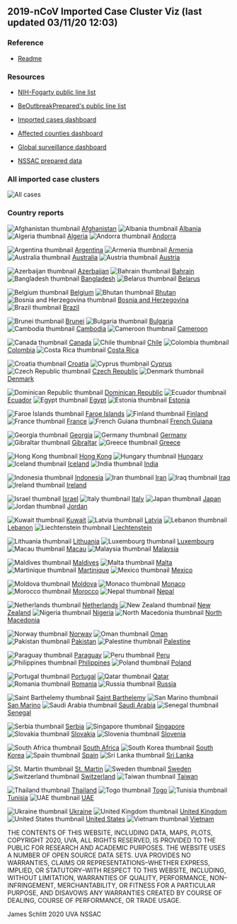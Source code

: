 ## 2019-nCoV Imported Case Cluster Viz (last updated 03/11/20 12:03)


### Reference

* [Readme](https://github.com/SchlittDataSci/SchlittDataSci.github.io/blob/master/README.md)


### Resources

* [NIH-Fogarty public line list](https://docs.google.com/spreadsheets/d/1jS24DjSPVWa4iuxuD4OAXrE3QeI8c9BC1hSlqr-NMiU/edit#gid=1187587451)

* [BeOutbreakPrepared's public line list](https://docs.google.com/spreadsheets/d/1itaohdPiAeniCXNlntNztZ_oRvjh0HsGuJXUJWET008/edit#gid=0)

* [Imported cases dashboard](https://datastudio.google.com/reporting/f6ad0988-f203-45f8-8d18-5d726c1d2d8b)

* [Affected counties dashboard](https://datastudio.google.com/u/0/reporting/f6ad0988-f203-45f8-8d18-5d726c1d2d8b/page/MdMHB)

* [Global surveillance dashboard](http://nssac.bii.virginia.edu/covid-19/dashboard/)

* [NSSAC prepared data](https://github.com/SchlittDataSci/SchlittDataSci.github.io/tree/master/data)


### All imported case clusters

![All cases](cluster_analysis/all_imported_cases_NIHFogarty.png)

### Country reports
![Afghanistan thumbnail](thumbnails/Afghanistan_thumbnail.png)  [Afghanistan](country_reports/Afghanistan_report.md)             ![Albania thumbnail](thumbnails/Albania_thumbnail.png)  [Albania](country_reports/Albania_report.md)             ![Algeria thumbnail](thumbnails/Algeria_thumbnail.png)  [Algeria](country_reports/Algeria_report.md)             ![Andorra thumbnail](thumbnails/Andorra_thumbnail.png)  [Andorra](country_reports/Andorra_report.md)

![Argentina thumbnail](thumbnails/Argentina_thumbnail.png)  [Argentina](country_reports/Argentina_report.md)             ![Armenia thumbnail](thumbnails/Armenia_thumbnail.png)  [Armenia](country_reports/Armenia_report.md)             ![Australia thumbnail](thumbnails/Australia_thumbnail.png)  [Australia](country_reports/Australia_report.md)             ![Austria thumbnail](thumbnails/Austria_thumbnail.png)  [Austria](country_reports/Austria_report.md)

![Azerbaijan thumbnail](thumbnails/Azerbaijan_thumbnail.png)  [Azerbaijan](country_reports/Azerbaijan_report.md)             ![Bahrain thumbnail](thumbnails/Bahrain_thumbnail.png)  [Bahrain](country_reports/Bahrain_report.md)             ![Bangladesh thumbnail](thumbnails/Bangladesh_thumbnail.png)  [Bangladesh](country_reports/Bangladesh_report.md)             ![Belarus thumbnail](thumbnails/Belarus_thumbnail.png)  [Belarus](country_reports/Belarus_report.md)

![Belgium thumbnail](thumbnails/Belgium_thumbnail.png)  [Belgium](country_reports/Belgium_report.md)             ![Bhutan thumbnail](thumbnails/Bhutan_thumbnail.png)  [Bhutan](country_reports/Bhutan_report.md)             ![Bosnia and Herzegovina thumbnail](thumbnails/Bosnia_and_Herzegovina_thumbnail.png)  [Bosnia and Herzegovina](country_reports/Bosnia_and_Herzegovina_report.md)             ![Brazil thumbnail](thumbnails/Brazil_thumbnail.png)  [Brazil](country_reports/Brazil_report.md)

![Brunei thumbnail](thumbnails/Brunei_thumbnail.png)  [Brunei](country_reports/Brunei_report.md)             ![Bulgaria thumbnail](thumbnails/Bulgaria_thumbnail.png)  [Bulgaria](country_reports/Bulgaria_report.md)             ![Cambodia thumbnail](thumbnails/Cambodia_thumbnail.png)  [Cambodia](country_reports/Cambodia_report.md)             ![Cameroon thumbnail](thumbnails/Cameroon_thumbnail.png)  [Cameroon](country_reports/Cameroon_report.md)

![Canada thumbnail](thumbnails/Canada_thumbnail.png)  [Canada](country_reports/Canada_report.md)             ![Chile thumbnail](thumbnails/Chile_thumbnail.png)  [Chile](country_reports/Chile_report.md)             ![Colombia thumbnail](thumbnails/Colombia_thumbnail.png)  [Colombia](country_reports/Colombia_report.md)             ![Costa Rica thumbnail](thumbnails/Costa_Rica_thumbnail.png)  [Costa Rica](country_reports/Costa_Rica_report.md)

![Croatia thumbnail](thumbnails/Croatia_thumbnail.png)  [Croatia](country_reports/Croatia_report.md)             ![Cyprus thumbnail](thumbnails/Cyprus_thumbnail.png)  [Cyprus](country_reports/Cyprus_report.md)             ![Czech Republic thumbnail](thumbnails/Czech_Republic_thumbnail.png)  [Czech Republic](country_reports/Czech_Republic_report.md)             ![Denmark thumbnail](thumbnails/Denmark_thumbnail.png)  [Denmark](country_reports/Denmark_report.md)

![Dominican Republic thumbnail](thumbnails/Dominican_Republic_thumbnail.png)  [Dominican Republic](country_reports/Dominican_Republic_report.md)             ![Ecuador thumbnail](thumbnails/Ecuador_thumbnail.png)  [Ecuador](country_reports/Ecuador_report.md)             ![Egypt thumbnail](thumbnails/Egypt_thumbnail.png)  [Egypt](country_reports/Egypt_report.md)             ![Estonia thumbnail](thumbnails/Estonia_thumbnail.png)  [Estonia](country_reports/Estonia_report.md)

![Faroe Islands thumbnail](thumbnails/Faroe_Islands_thumbnail.png)  [Faroe Islands](country_reports/Faroe_Islands_report.md)             ![Finland thumbnail](thumbnails/Finland_thumbnail.png)  [Finland](country_reports/Finland_report.md)             ![France thumbnail](thumbnails/France_thumbnail.png)  [France](country_reports/France_report.md)             ![French Guiana thumbnail](thumbnails/French_Guiana_thumbnail.png)  [French Guiana](country_reports/French_Guiana_report.md)

![Georgia thumbnail](thumbnails/Georgia_thumbnail.png)  [Georgia](country_reports/Georgia_report.md)             ![Germany thumbnail](thumbnails/Germany_thumbnail.png)  [Germany](country_reports/Germany_report.md)             ![Gibraltar thumbnail](thumbnails/Gibraltar_thumbnail.png)  [Gibraltar](country_reports/Gibraltar_report.md)             ![Greece thumbnail](thumbnails/Greece_thumbnail.png)  [Greece](country_reports/Greece_report.md)

![Hong Kong thumbnail](thumbnails/Hong_Kong_thumbnail.png)  [Hong Kong](country_reports/Hong_Kong_report.md)             ![Hungary thumbnail](thumbnails/Hungary_thumbnail.png)  [Hungary](country_reports/Hungary_report.md)             ![Iceland thumbnail](thumbnails/Iceland_thumbnail.png)  [Iceland](country_reports/Iceland_report.md)             ![India thumbnail](thumbnails/India_thumbnail.png)  [India](country_reports/India_report.md)

![Indonesia thumbnail](thumbnails/Indonesia_thumbnail.png)  [Indonesia](country_reports/Indonesia_report.md)             ![Iran thumbnail](thumbnails/Iran_thumbnail.png)  [Iran](country_reports/Iran_report.md)             ![Iraq thumbnail](thumbnails/Iraq_thumbnail.png)  [Iraq](country_reports/Iraq_report.md)             ![Ireland thumbnail](thumbnails/Ireland_thumbnail.png)  [Ireland](country_reports/Ireland_report.md)

![Israel thumbnail](thumbnails/Israel_thumbnail.png)  [Israel](country_reports/Israel_report.md)             ![Italy thumbnail](thumbnails/Italy_thumbnail.png)  [Italy](country_reports/Italy_report.md)             ![Japan thumbnail](thumbnails/Japan_thumbnail.png)  [Japan](country_reports/Japan_report.md)             ![Jordan thumbnail](thumbnails/Jordan_thumbnail.png)  [Jordan](country_reports/Jordan_report.md)

![Kuwait thumbnail](thumbnails/Kuwait_thumbnail.png)  [Kuwait](country_reports/Kuwait_report.md)             ![Latvia thumbnail](thumbnails/Latvia_thumbnail.png)  [Latvia](country_reports/Latvia_report.md)             ![Lebanon thumbnail](thumbnails/Lebanon_thumbnail.png)  [Lebanon](country_reports/Lebanon_report.md)             ![Liechtenstein thumbnail](thumbnails/Liechtenstein_thumbnail.png)  [Liechtenstein](country_reports/Liechtenstein_report.md)

![Lithuania thumbnail](thumbnails/Lithuania_thumbnail.png)  [Lithuania](country_reports/Lithuania_report.md)             ![Luxembourg thumbnail](thumbnails/Luxembourg_thumbnail.png)  [Luxembourg](country_reports/Luxembourg_report.md)             ![Macau thumbnail](thumbnails/Macau_thumbnail.png)  [Macau](country_reports/Macau_report.md)             ![Malaysia thumbnail](thumbnails/Malaysia_thumbnail.png)  [Malaysia](country_reports/Malaysia_report.md)

![Maldives thumbnail](thumbnails/Maldives_thumbnail.png)  [Maldives](country_reports/Maldives_report.md)             ![Malta thumbnail](thumbnails/Malta_thumbnail.png)  [Malta](country_reports/Malta_report.md)             ![Martinique thumbnail](thumbnails/Martinique_thumbnail.png)  [Martinique](country_reports/Martinique_report.md)             ![Mexico thumbnail](thumbnails/Mexico_thumbnail.png)  [Mexico](country_reports/Mexico_report.md)

![Moldova thumbnail](thumbnails/Moldova_thumbnail.png)  [Moldova](country_reports/Moldova_report.md)             ![Monaco thumbnail](thumbnails/Monaco_thumbnail.png)  [Monaco](country_reports/Monaco_report.md)             ![Morocco thumbnail](thumbnails/Morocco_thumbnail.png)  [Morocco](country_reports/Morocco_report.md)             ![Nepal thumbnail](thumbnails/Nepal_thumbnail.png)  [Nepal](country_reports/Nepal_report.md)

![Netherlands thumbnail](thumbnails/Netherlands_thumbnail.png)  [Netherlands](country_reports/Netherlands_report.md)             ![New Zealand thumbnail](thumbnails/New_Zealand_thumbnail.png)  [New Zealand](country_reports/New_Zealand_report.md)             ![Nigeria thumbnail](thumbnails/Nigeria_thumbnail.png)  [Nigeria](country_reports/Nigeria_report.md)             ![North Macedonia thumbnail](thumbnails/North_Macedonia_thumbnail.png)  [North Macedonia](country_reports/North_Macedonia_report.md)

![Norway thumbnail](thumbnails/Norway_thumbnail.png)  [Norway](country_reports/Norway_report.md)             ![Oman thumbnail](thumbnails/Oman_thumbnail.png)  [Oman](country_reports/Oman_report.md)             ![Pakistan thumbnail](thumbnails/Pakistan_thumbnail.png)  [Pakistan](country_reports/Pakistan_report.md)             ![Palestine thumbnail](thumbnails/Palestine_thumbnail.png)  [Palestine](country_reports/Palestine_report.md)

![Paraguay thumbnail](thumbnails/Paraguay_thumbnail.png)  [Paraguay](country_reports/Paraguay_report.md)             ![Peru thumbnail](thumbnails/Peru_thumbnail.png)  [Peru](country_reports/Peru_report.md)             ![Philippines thumbnail](thumbnails/Philippines_thumbnail.png)  [Philippines](country_reports/Philippines_report.md)             ![Poland thumbnail](thumbnails/Poland_thumbnail.png)  [Poland](country_reports/Poland_report.md)

![Portugal thumbnail](thumbnails/Portugal_thumbnail.png)  [Portugal](country_reports/Portugal_report.md)             ![Qatar thumbnail](thumbnails/Qatar_thumbnail.png)  [Qatar](country_reports/Qatar_report.md)             ![Romania thumbnail](thumbnails/Romania_thumbnail.png)  [Romania](country_reports/Romania_report.md)             ![Russia thumbnail](thumbnails/Russia_thumbnail.png)  [Russia](country_reports/Russia_report.md)

![Saint Barthelemy thumbnail](thumbnails/Saint_Barthelemy_thumbnail.png)  [Saint Barthelemy](country_reports/Saint_Barthelemy_report.md)             ![San Marino thumbnail](thumbnails/San_Marino_thumbnail.png)  [San Marino](country_reports/San_Marino_report.md)             ![Saudi Arabia thumbnail](thumbnails/Saudi_Arabia_thumbnail.png)  [Saudi Arabia](country_reports/Saudi_Arabia_report.md)             ![Senegal thumbnail](thumbnails/Senegal_thumbnail.png)  [Senegal](country_reports/Senegal_report.md)

![Serbia thumbnail](thumbnails/Serbia_thumbnail.png)  [Serbia](country_reports/Serbia_report.md)             ![Singapore thumbnail](thumbnails/Singapore_thumbnail.png)  [Singapore](country_reports/Singapore_report.md)             ![Slovakia thumbnail](thumbnails/Slovakia_thumbnail.png)  [Slovakia](country_reports/Slovakia_report.md)             ![Slovenia thumbnail](thumbnails/Slovenia_thumbnail.png)  [Slovenia](country_reports/Slovenia_report.md)

![South Africa thumbnail](thumbnails/South_Africa_thumbnail.png)  [South Africa](country_reports/South_Africa_report.md)             ![South Korea thumbnail](thumbnails/South_Korea_thumbnail.png)  [South Korea](country_reports/South_Korea_report.md)             ![Spain thumbnail](thumbnails/Spain_thumbnail.png)  [Spain](country_reports/Spain_report.md)             ![Sri Lanka thumbnail](thumbnails/Sri_Lanka_thumbnail.png)  [Sri Lanka](country_reports/Sri_Lanka_report.md)

![St. Martin thumbnail](thumbnails/St._Martin_thumbnail.png)  [St. Martin](country_reports/St._Martin_report.md)             ![Sweden thumbnail](thumbnails/Sweden_thumbnail.png)  [Sweden](country_reports/Sweden_report.md)             ![Switzerland thumbnail](thumbnails/Switzerland_thumbnail.png)  [Switzerland](country_reports/Switzerland_report.md)             ![Taiwan thumbnail](thumbnails/Taiwan_thumbnail.png)  [Taiwan](country_reports/Taiwan_report.md)

![Thailand thumbnail](thumbnails/Thailand_thumbnail.png)  [Thailand](country_reports/Thailand_report.md)             ![Togo thumbnail](thumbnails/Togo_thumbnail.png)  [Togo](country_reports/Togo_report.md)             ![Tunisia thumbnail](thumbnails/Tunisia_thumbnail.png)  [Tunisia](country_reports/Tunisia_report.md)             ![UAE thumbnail](thumbnails/UAE_thumbnail.png)  [UAE](country_reports/UAE_report.md)

![Ukraine thumbnail](thumbnails/Ukraine_thumbnail.png)  [Ukraine](country_reports/Ukraine_report.md)             ![United Kingdom thumbnail](thumbnails/United_Kingdom_thumbnail.png)  [United Kingdom](country_reports/United_Kingdom_report.md)             ![United States thumbnail](thumbnails/United_States_thumbnail.png)  [United States](country_reports/United_States_report.md)             ![Vietnam thumbnail](thumbnails/Vietnam_thumbnail.png)  [Vietnam](country_reports/Vietnam_report.md)








THE CONTENTS OF THIS WEBSITE, INCLUDING DATA, MAPS, PLOTS, COPYRIGHT 2020, UVA, ALL RIGHTS RESERVED, IS PROVIDED TO THE PUBLIC FOR RESEARCH AND ACADEMIC PURPOSES. THE WEBSITE USES A NUMBER OF OPEN SOURCE DATA SETS. UVA PROVIDES NO WARRANTIES, CLAIMS OR REPRESENTATIONS–WHETHER EXPRESS, IMPLIED, OR STATUTORY–WITH RESPECT TO THIS WEBSITE, INCLUDING, WITHOUT LIMITATION, WARRANTIES OF QUALITY, PERFORMANCE, NON–INFRINGEMENT, MERCHANTABILITY, OR FITNESS FOR A PARTICULAR PURPOSE, AND DISAVOWS ANY WARRANTIES CREATED BY COURSE OF DEALING, COURSE OF PERFORMANCE, OR TRADE USAGE.




James Schlitt 2020 UVA NSSAC

<!-- Global site tag (gtag.js) - Google Analytics -->
<script async src="https://www.googletagmanager.com/gtag/js?id=UA-158816269-1"></script>
<script>
  window.dataLayer = window.dataLayer || [];
  function gtag(){dataLayer.push(arguments);}
  gtag('js', new Date());

  gtag('config', 'UA-158816269-1');
</script>